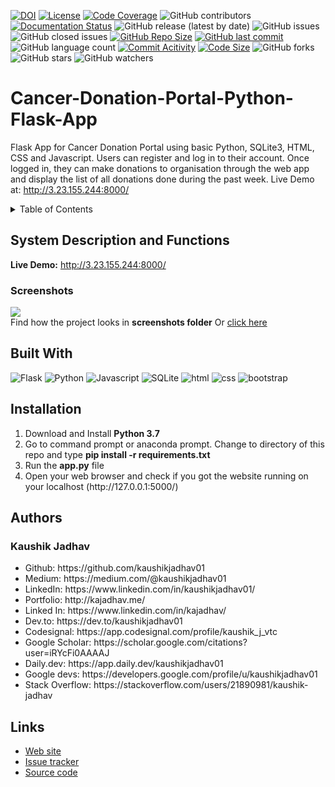 [![DOI](https://zenodo.org/badge/224630741.svg)](https://zenodo.org/doi/10.5281/zenodo.10499131)
[![License](https://img.shields.io/badge/License-MIT-green.svg)](https://github.com/kaushikjadhav01/Cancer-Donation-Portal-Python-Flask-App/blob/master/LICENSE)
[![Code Coverage](https://codecov.io/gh/NCSU-Fall-2022-SE-Project-Team-11/XpensAuditor---Group-11/branch/master/graphs/badge.svg)](https://codecov.io)
![GitHub contributors](https://img.shields.io/badge/Contributors-1-brightgreen)
[![Documentation Status](https://readthedocs.org/projects/ansicolortags/badge/?version=latest)](https://github.com/kaushikjadhav01/Cancer-Donation-Portal-Python-Flask-App/edit/master/README.md)
![GitHub release (latest by date)](https://img.shields.io/github/v/release/kaushikjadhav01/Cancer-Donation-Portal-Python-Flask-App)
![GitHub issues](https://img.shields.io/github/issues/kaushikjadhav01/Cancer-Donation-Portal-Python-Flask-App)
![GitHub closed issues](https://img.shields.io/github/issues-closed/kaushikjadhav01/Cancer-Donation-Portal-Python-Flask-App)
[![GitHub Repo Size](https://img.shields.io/github/repo-size/kaushikjadhav01/Cancer-Donation-Portal-Python-Flask-App.svg)](https://img.shields.io/github/repo-size/kaushikjadhav01/Cancer-Donation-Portal-Python-Flask-App.svg)
[![GitHub last commit](https://img.shields.io/github/last-commit/kaushikjadhav01/Cancer-Donation-Portal-Python-Flask-App)](https://github.com/kaushikjadhav01/Cancer-Donation-Portal-Python-Flask-App/commits/master)
![GitHub language count](https://img.shields.io/github/languages/count/kaushikjadhav01/Cancer-Donation-Portal-Python-Flask-App)
[![Commit Acitivity](https://img.shields.io/github/commit-activity/m/kaushikjadhav01/Cancer-Donation-Portal-Python-Flask-App)](https://github.com/kaushikjadhav01/Cancer-Donation-Portal-Python-Flask-App)
[![Code Size](https://img.shields.io/github/languages/code-size/kaushikjadhav01/Cancer-Donation-Portal-Python-Flask-App)](mpp-backend)
![GitHub forks](https://img.shields.io/github/forks/kaushikjadhav01/Cancer-Donation-Portal-Python-Flask-App?style=social)
![GitHub stars](https://img.shields.io/github/stars/kaushikjadhav01/Cancer-Donation-Portal-Python-Flask-App?style=social)
![GitHub watchers](https://img.shields.io/github/watchers/kaushikjadhav01/Cancer-Donation-Portal-Python-Flask-App?style=social)

# Cancer-Donation-Portal-Python-Flask-App
Flask App for Cancer Donation Portal using basic Python, SQLite3, HTML, CSS and Javascript. Users can register and log in to their account. Once logged in, they can make donations to organisation through the web app and display the list of all donations done during the past week. Live Demo at: http://3.23.155.244:8000/
<!-- TABLE OF CONTENTS -->
<details>
  <summary>Table of Contents</summary>
  <ol>
    <li><a href="#system-description-and-functions">System Description and Functions</a></li>
    <li><a href="#built-with">Built With</a></li>
    <li><a href="#installation">Installation</a></li>
    <li><a href="#authors">Authors</a></li>
    <li><a href="#links">Links</a></li>
  </ol>
</details>

## System Description and Functions
**Live Demo:** http://3.23.155.244:8000/<br/>

### Screenshots
<img src = "https://github.com/kaushikjadhav01/Cancer-Donation-Portal-Python-Flask-App/blob/master/screenshots/ss-banner.png" />
<br>Find how the project looks in <b>screenshots folder</b> Or <a href="https://github.com/kaushikjadhav01/Cancer-Donation-Portal-Python-Flask-App/blob/master/screenshots">click here</a>

## Built With
![Flask](https://img.shields.io/badge/Flask-4EA94B?style=for-the-badge&amp;logo=flask&amp;logoColor=white)
![Python](https://img.shields.io/badge/Python-3776AB?style=for-the-badge&amp;logo=python&amp;logoColor=white)
![Javascript](https://img.shields.io/badge/JavaScript-323330?style=for-the-badge&logo=javascript&logoColor=F7DF1E)
![SQLite](https://img.shields.io/badge/MySQL-cc6600?style=for-the-badge&amp;logo=mysql&amp;logoColor=white)
![html](https://img.shields.io/badge/HTML5-E34F26?style=for-the-badge&logo=html5&logoColor=white)
![css](https://img.shields.io/badge/CSS3-1572B6?style=for-the-badge&logo=css3&logoColor=white)
![bootstrap](https://img.shields.io/badge/Bootstrap-563D7C?style=for-the-badge&logo=bootstrap&logoColor=white)

## Installation
<ol>
  <li>Download and Install <b>Python 3.7</b></li>
<li>Go to command prompt or anaconda prompt. Change to directory of this repo and type <b>pip install -r requirements.txt</b></li>
<li>Run the <b>app.py</b> file</li>
<li>Open your web browser and check if you got the website running on your localhost (http://127.0.0.1:5000/)</li>
</ol>

## Authors
### Kaushik Jadhav
<ul>
<li>Github: https://github.com/kaushikjadhav01</li>
<li>Medium: https://medium.com/@kaushikjadhav01</li>
<li>LinkedIn: https://www.linkedin.com/in/kaushikjadhav01/</li>
<li>Portfolio: http://kajadhav.me/</li>
<li>Linked In: https://www.linkedin.com/in/kajadhav/
<li>Dev.to: https://dev.to/kaushikjadhav01
<li>Codesignal: https://app.codesignal.com/profile/kaushik_j_vtc
<li>Google Scholar: https://scholar.google.com/citations?user=iRYcFi0AAAAJ
<li>Daily.dev: https://app.daily.dev/kaushikjadhav01
<li>Google devs: https://developers.google.com/profile/u/kaushikjadhav01
<li>Stack Overflow: https://stackoverflow.com/users/21890981/kaushik-jadhav
</ul>

## Links
* [Web site](http://3.23.155.244:8000/)
* [Issue tracker](https://github.com/kaushikjadhav01/Cancer-Donation-Portal-Python-Flask-App/issues)
* [Source code](https://github.com/kaushikjadhav01/Cancer-Donation-Portal-Python-Flask-App)




